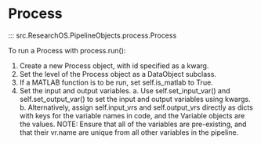 # Process

::: src.ResearchOS.PipelineObjects.process.Process

To run a Process with process.run():
1. Create a new Process object, with id specified as a kwarg.
2. Set the level of the Process object as a DataObject subclass.
3. If a MATLAB function is to be run, set self.is_matlab to True.
4. Set the input and output variables.
    a. Use self.set_input_var() and self.set_output_var() to set the input and output variables using kwargs.
    b. Alternatively, assign self.input_vrs and self.output_vrs directly as dicts with keys for the variable names in code, and the Variable objects are the values.
    NOTE: Ensure that all of the variables are pre-existing, and that their vr.name are unique from all other variables in the pipeline.